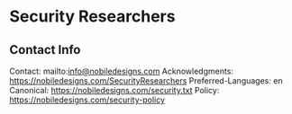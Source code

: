 # Security Researchers

## Contact Info

Contact: mailto:info@nobiledesigns.com
Acknowledgments: https://nobiledesigns.com/SecurityResearchers
Preferred-Languages: en
Canonical: https://nobiledesigns.com/security.txt
Policy: https://nobiledesigns.com/security-policy